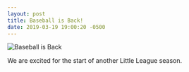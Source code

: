 ```yaml
---
layout: post
title: Baseball is Back!
date: 2019-03-19 19:00:20 -0500
---
```

![Baseball is Back](https://lh3.googleusercontent.com/9TMMnF_sTNR9PiramG15j7AYEl5FzGfaoXBs0YeyHvmjV5N6-6BWBTWj7dJ5cN1bxBpSPC8ecEVbFAwdPqMuUiwNoWJva7b0YtgghRYn2D8c1pp-FaRgZz5wGudjlvCIeepKLeATZsE=w1200)

We are excited for the start of another Little League season. 


